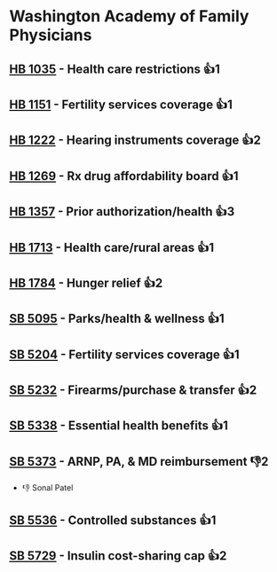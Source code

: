 # Washington Academy of Family Physicians

## [HB 1035](/bill/2023-24/hb/1035/) - Health care restrictions 👍1  

## [HB 1151](/bill/2023-24/hb/1151/) - Fertility services coverage 👍1  

## [HB 1222](/bill/2023-24/hb/1222/) - Hearing instruments coverage 👍2  

## [HB 1269](/bill/2023-24/hb/1269/) - Rx drug affordability board 👍1  

## [HB 1357](/bill/2023-24/hb/1357/) - Prior authorization/health 👍3  

## [HB 1713](/bill/2023-24/hb/1713/) - Health care/rural areas 👍1  

## [HB 1784](/bill/2023-24/hb/1784/) - Hunger relief 👍2  

## [SB 5095](/bill/2023-24/sb/5095/) - Parks/health & wellness 👍1  

## [SB 5204](/bill/2023-24/sb/5204/) - Fertility services coverage 👍1  

## [SB 5232](/bill/2023-24/sb/5232/) - Firearms/purchase & transfer 👍2  

## [SB 5338](/bill/2023-24/sb/5338/) - Essential health benefits 👍1  

## [SB 5373](/bill/2023-24/sb/5373/) - ARNP, PA, & MD reimbursement  👎2 
* 👎 Sonal Patel

## [SB 5536](/bill/2023-24/sb/5536/) - Controlled substances 👍1  

## [SB 5729](/bill/2023-24/sb/5729/) - Insulin cost-sharing cap 👍2  